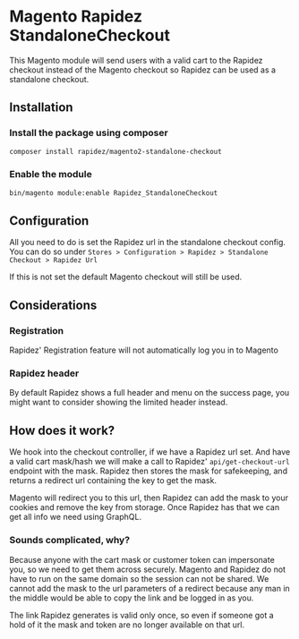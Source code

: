 # Magento Rapidez StandaloneCheckout

This Magento module will send users with a valid cart to the Rapidez checkout instead of the Magento checkout so Rapidez can be used as a standalone checkout.

## Installation

### Install the package using composer
 
```bash
composer install rapidez/magento2-standalone-checkout
```

### Enable the module

```bash
bin/magento module:enable Rapidez_StandaloneCheckout
```

## Configuration

All you need to do is set the Rapidez url in the standalone checkout config.
You can do so under `Stores > Configuration > Rapidez > Standalone Checkout > Rapidez Url`

If this is not set the default Magento checkout will still be used.

## Considerations

### Registration

Rapidez' Registration feature will not automatically log you in to Magento

### Rapidez header

By default Rapidez shows a full header and menu on the success page, you might want to consider showing the limited header instead.

## How does it work?

We hook into the checkout controller, if we have a Rapidez url set. 
And have a valid cart mask/hash we will make a call to Rapidez' `api/get-checkout-url` endpoint with the mask.
Rapidez then stores the mask for safekeeping, and returns a redirect url containing the key to get the mask.

Magento will redirect you to this url, then Rapidez can add the mask to your cookies and remove the key from storage.
Once Rapidez has that we can get all info we need using GraphQL.

### Sounds complicated, why?

Because anyone with the cart mask or customer token can impersonate you, so we need to get them across securely.
Magento and Rapidez do not have to run on the same domain so the session can not be shared.
We cannot add the mask to the url parameters of a redirect because any man in the middle would be able to copy the link and be logged in as you.

The link Rapidez generates is valid only once, so even if someone got a hold of it the mask and token are no longer available on that url.